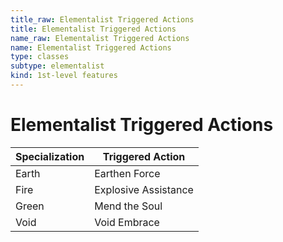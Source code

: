 ```yaml
---
title_raw: Elementalist Triggered Actions
title: Elementalist Triggered Actions
name_raw: Elementalist Triggered Actions
name: Elementalist Triggered Actions
type: classes
subtype: elementalist
kind: 1st-level features
---
```


# Elementalist Triggered Actions

| Specialization | Triggered Action     |
| -------------- | -------------------- |
| Earth          | Earthen Force        |
| Fire           | Explosive Assistance |
| Green          | Mend the Soul        |
| Void           | Void Embrace         |
